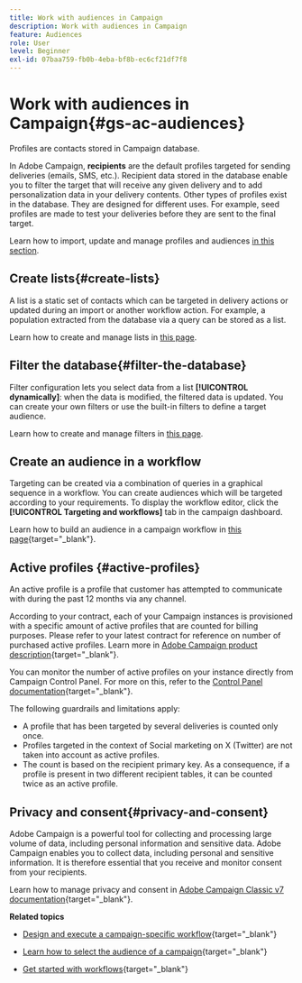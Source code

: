 ```yaml
---
title: Work with audiences in Campaign
description: Work with audiences in Campaign
feature: Audiences
role: User
level: Beginner
exl-id: 07baa759-fb0b-4eba-bf8b-ec6cf21df7f8
---
```

# Work with audiences in Campaign{#gs-ac-audiences}

Profiles are contacts stored in Campaign database. 

In Adobe Campaign, **recipients** are the default profiles targeted for sending deliveries (emails, SMS, etc.). Recipient data stored in the database enable you to filter the target that will receive any given delivery and to add personalization data in your delivery contents. Other types of profiles exist in the database. They are designed for different uses. For example, seed profiles are made to test your deliveries before they are sent to the final target.

Learn how to import, update and manage profiles and audiences [in this section](../audiences/gs-audiences.md).

## Create lists{#create-lists}

A list is a static set of contacts which can be targeted in delivery actions or updated during an import or another workflow action. For example, a population extracted from the database via a query can be stored as a list.

Learn how to create and manage lists in [this page](../audiences/create-audiences.md).

## Filter the database{#filter-the-database}

Filter configuration lets you select data from a list **[!UICONTROL dynamically]**: when the data is modified, the filtered data is updated. You can create your own filters or use the built-in filters to define a target audience.

Learn how to create and manage filters in [this page](../audiences/create-filters.md).

## Create an audience in a workflow

Targeting can be created via a combination of queries in a graphical sequence in a workflow. You can create audiences which will be targeted according to your requirements. To display the workflow editor, click the **[!UICONTROL Targeting and workflows]** tab in the campaign dashboard.

Learn how to build an audience in a campaign workflow in [this page](https://experienceleague.adobe.com/docs/campaign/automation/campaign-orchestration/marketing-campaign-target.html){target="_blank"}.


## Active profiles {#active-profiles}


An active profile is a profile that customer has attempted to communicate with during the past 12 months via any channel.

According to your contract, each of your Campaign instances is provisioned with a specific amount of active profiles that are counted for billing purposes. Please refer to your latest contract for reference on number of purchased active profiles. Learn more in [Adobe Campaign product description](https://helpx.adobe.com/legal/product-descriptions/adobe-campaign-managed-cloud-services.html){target="_blank"}.

You can monitor the number of active profiles on your instance directly from Campaign Control Panel. For more on this, refer to the [Control Panel documentation](https://experienceleague.adobe.com/docs/control-panel/using/performance-monitoring/active-profiles-monitoring.html){target="_blank"}.


The following guardrails and limitations apply:

* A profile that has been targeted by several deliveries is counted only once. 
* Profiles targeted in the context of Social marketing on X (Twitter) are not taken into account as active profiles.
* The count is based on the recipient primary key. As a consequence, if a profile is present in two different recipient tables, it can be counted twice as an active profile.


## Privacy and consent{#privacy-and-consent}

Adobe Campaign is a powerful tool for collecting and processing large volume of data, including personal information and sensitive data. Adobe Campaign enables you to collect data, including personal and sensitive information. It is therefore essential that you receive and monitor consent from your recipients.

Learn how to manage privacy and consent in [Adobe Campaign Classic v7 documentation](https://experienceleague.adobe.com/docs/campaign-classic/using/getting-started/privacy/privacy-and-recommendations.html){target="_blank"}.

**Related topics**

* [Design and execute a campaign-specific workflow](../../automation/workflow/campaign-workflows.md){target="_blank"}

* [Learn how to select the audience of a campaign](https://experienceleague.adobe.com/docs/campaign/automation/campaign-orchestration/marketing-campaign-target.html){target="_blank"}

* [Get started with workflows](https://experienceleague.adobe.com/docs/campaign/automation/workflows/introduction/about-workflows.html){target="_blank"}
